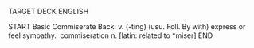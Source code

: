 TARGET DECK
ENGLISH

START
Basic
Commiserate
Back: v. (-ting) (usu. Foll. By with) express or feel sympathy.  commiseration n. [latin: related to *miser]
END
